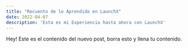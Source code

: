 ```yaml
---
title: "Recuento de lo Aprendido en LaunchX"
date: 2022-04-07
description: 'Esta es mi Experiencia hasta ahora con LaunchX'
---
```


Hey! Este es el contenido del nuevo post, borra esto y llena tu contenido.
